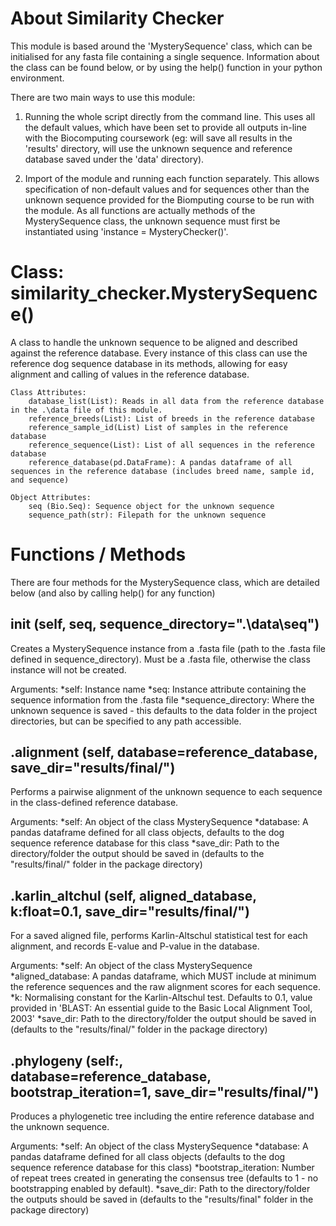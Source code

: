 # About Similarity Checker
This module is based around the 'MysterySequence' class, which can be initialised for any fasta file containing a single sequence. Information about the class can be found below, or by using the help() function in your python environment.

There are two main ways to use this module:
1. Running the whole script directly from the command line. This uses all the default values, which have been set to provide all outputs in-line with the Biocomputing coursework (eg: will save all results in the 'results' directory, will use the unknown sequence and reference database saved under the 'data' directory). 

2. Import of the module and running each function separately. This allows specification of non-default values and for sequences other than the unknown sequence provided for the Biomputing course to be run with the module. As all functions are actually methods of the MysterySequence class, the unknown sequence must first be instantiated using 'instance = MysteryChecker()'.

# Class: similarity_checker.MysterySequence()
A class to handle the unknown sequence to be aligned and described against the reference database. Every instance of this class can use the reference dog sequence database in its methods, allowing for easy alignment and calling of values in the reference database. 

    Class Attributes:
        database_list(List): Reads in all data from the reference database in the .\data file of this module.
        reference_breeds(List): List of breeds in the reference database
        reference_sample_id(List) List of samples in the reference database
        reference_sequence(List): List of all sequences in the reference database
        reference_database(pd.DataFrame): A pandas dataframe of all sequences in the reference database (includes breed name, sample id, and sequence)

    Object Attributes:
        seq (Bio.Seq): Sequence object for the unknown sequence
        sequence_path(str): Filepath for the unknown sequence
    
# Functions / Methods
There are four methods for the MysterySequence class, which are detailed below (and also by calling help() for any function)

## __init__ (self, seq, sequence_directory=".\data\seq")
Creates a MysterySequence instance from a .fasta file (path to the .fasta file defined in sequence_directory). Must be a .fasta file, otherwise the class instance will not be created.

Arguments:
  *self: Instance name
  *seq: Instance attribute containing the sequence information from the .fasta file
  *sequence_directory: Where the unknown sequence is saved - this defaults to the data folder in the project directories, but can be specified to any path accessible.

## .alignment (self, database=reference_database, save_dir="results/final/")
Performs a pairwise alignment of the unknown sequence to each sequence in the class-defined reference database.

Arguments:
  *self: An object of the class MysterySequence
  *database: A pandas dataframe defined for all class objects, defaults to the dog sequence reference database for this class
  *save_dir: Path to the directory/folder the output should be saved in (defaults to the "results/final/" folder in the package directory)

## .karlin_altchul (self, aligned_database, k:float=0.1, save_dir="results/final/")
For a saved aligned file, performs Karlin-Altschul statistical test for each alignment, and records E-value and P-value in the database.

Arguments:
  *self: An object of the class MysterySequence
  *aligned_database: A pandas dataframe, which MUST include at minimum the reference sequences and the raw alignment scores for each sequence. 
  *k: Normalising constant for the Karlin-Altschul test. Defaults to 0.1, value provided in 'BLAST: An essential guide to the Basic Local Alignment Tool, 2003'
  *save_dir: Path to the directory/folder the output should be saved in (defaults to the "results/final/" folder in the package directory)

## .phylogeny (self:, database=reference_database, bootstrap_iteration=1, save_dir="results/final/")
Produces a phylogenetic tree including the entire reference database and the unknown sequence.

Arguments:
  *self: An object of the class MysterySequence
  *database: A pandas dataframe defined for all class objects (defaults to the dog sequence reference database for this class)
  *bootstrap_iteration: Number of repeat trees created in generating the consensus tree (defaults to 1 - no bootstrapping enabled by default).
  *save_dir: Path to the directory/folder the outputs should be saved in (defaults to the "results/final" folder in the package directory)